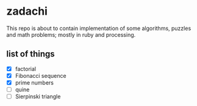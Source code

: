 # zadachi

This repo is about to contain implementation of some algorithms, puzzles and math problems; mostly in ruby and processing.

## list of things
- [x] factorial
- [x] Fibonacci sequence
- [x] prime numbers
- [ ] quine
- [ ] Sierpinski triangle
